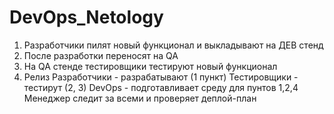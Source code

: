 # DevOps_Netology
1) Разработчики пилят новый функционал и выкладывают на ДЕВ стенд
2) После разработки переносят на QA
3) На QA стенде тестировщики тестируют новый функционал
4) Релиз
Разработчики - разрабатывают (1 пункт)
Тестировщики - тестирут (2, 3)
DevOps - подготавливает среду для пунтов 1,2,4
Менеджер следит за всеми и проверяет деплой-план
